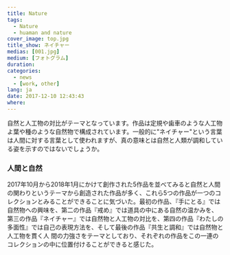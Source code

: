 ```yaml
---
title: Nature
tags:
  - Nature
  - huaman and nature
cover_image: top.jpg
title_show: ネイチャー
medias: [001.jpg]
medium: [フォトグラム]
duration:
categories:
  - news
  - [work, other]
lang: ja
date: 2017-12-10 12:43:43
where:
---
```

自然と人工物の対比がテーマとなっています。作品は定規や歯車のような人工物よ葉や種のような自然物で構成されています。一般的に"ネイチャー"という言葉は人間に対する言葉として使われますが、真の意味とは自然と人類が調和している姿を示すのではないでしょうか。

### 人間と自然
2017年10月から2018年1月にかけて創作された5作品を並べてみると自然と人間の関わりというテーマから創造された作品が多く、これら5つの作品が一つのコレクションとみることができることに気づいた。最初の作品、『手にとる』では自然物への興味を、第二の作品『戒め』では道具の中にある自然の温かみを、
第三の作品『ネイチャー』では自然物と人工物の対比を、第四の作品『わたしの多面性』では自己の表現方法を、そして最後の作品『共生と調和』では自然物と人工物を貫く人 間の力強さをテーマとしており、それぞれの作品をこの一連のコレクションの中に位置付けることができると感じた。
<!--
# Tag Plugins
## Image
{% img [class names] /path/to/image [width] [height] "title text 'alt text'" %}

## Link
{% link text url [external] [title] %}

## YouTube
{% youtube video_id %}

## Vimeo
{% vimeo video_id [width] [height] %}

<!-- more -->
